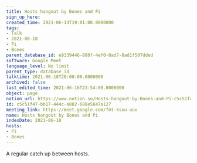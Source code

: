 ```yaml
---
title: Hosts hangout by Bones and Pi
sign_up_here: 
created_time: 2021-06-14T19:01:00.0000000
tags:
- Talk
- 2021-06-18
- Pi
- Bones
parent_database_id: e9339446-880f-4ef0-8ad7-8ad1f507dded
software: Google Meet
language_level: No limit
parent_type: database_id
talktime: 2021-06-18T20:00:00.0000000
archived: false
last_edited_time: 2021-06-16T23:54:00.0000000
object: page
notion_url: https://www.notion.so/Hosts-hangout-by-Bones-and-Pi-c5c51f47bb17444ca802688e5847a127
id: c5c51f47-bb17-444c-a802-688e5847a127
meeting_link: https://meet.google.com/fmt-ksxu-uuv
name: Hosts hangout by Bones and Pi
indexDate: 2021-06-18
hosts:
- Pi
- Bones
---
```


A regular catch up between hosts.


